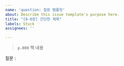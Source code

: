 ```yaml
---
name: 'question: 질문 템플릿'
about: Describe this issue template's purpose here.
title: "[0-0장] 간단한 제목"
labels: Stuck
assignees: ''

---
```


> `p.000` 책 내용

질문 :
